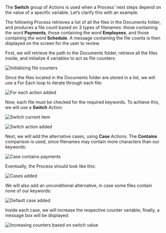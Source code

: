 The **Switch** group of Actions is used when a Process’ next steps depend on the value of a specific variable. Let’s clarify this with an example.

The following Process retrieves a list of all the files in the Documents folder, and produces a file count based on 3 types of filenames: those containing the word **Payments**, those containing the word **Employees**, and those containing the word **Schedule**. A message containing the file counts is then displayed on the screen for the user to review.

First, we will retrieve the path to the Documents folder, retrieve all the files inside, and initialize 4 variables to act as file counters:

![Initializing file counters](..\media\initializing-file-counters.png)

Since the files located in the Documents folder are stored in a list, we will use a For Each loop to iterate through each file:

![For each action added](..\media\for-each-action-added.png)

Now, each file must be checked for the required keywords. To achieve this,  we will use a **Switch** Action:

![Switch current item](..\media\switch-current-item.png)

![Switch action added](..\media\switch-action-added.png)

Next, we will add the alternative cases, using **Case** Actions. The **Contains** comparison is used, since filenames may contain more characters than our keywords:

![Case contains payments](..\media\case-contains-payments.png)

Eventually, the Process should look like this:

![Cases added](..\media\cases-added.png)

We will also add an unconditional alternative, in case some files contain none of our keywords:

![Default case added](..\media\default-case-added.png)

Inside each case, we will increase the respective counter variable; finally, a message box will be displayed:

![Increasing counters based on switch value](..\media\increasing-counters-based-on-switch-value.png)
